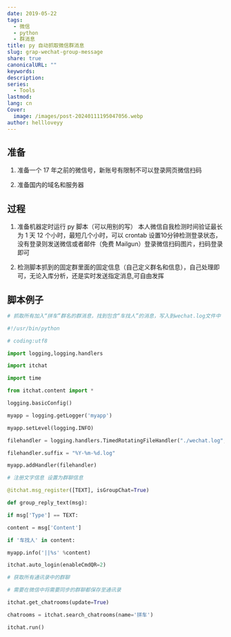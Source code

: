 ```yaml
---
date: 2019-05-22
tags:
  - 微信
  - python
  - 群消息
title: py 自动抓取微信群消息
slug: grap-wechat-group-message
share: true
canonicalURL: ""
keywords: 
description: 
series:
  - Tools
lastmod: 
lang: cn
Cover:
  image: /images/post-20240111195047056.webp
author: hellloveyy
---
```


## 准备

1. 准备一个 17 年之前的微信号，新账号有限制不可以登录网页微信扫码
    
2. 准备国内的域名和服务器
    

## 过程

1. 准备机器定时运行 py 脚本（可以用别的写） 本人微信自我检测时间验证最长为 1 天 12 个小时，最短几个小时，可以 crontab 设置10分钟检测登录状态，没有登录则发送微信或者邮件（免费 Mailgun）登录微信扫码图片，扫码登录即可
    
2. 检测脚本抓到的固定群里面的固定信息（自己定义群名和信息），自己处理即可，无论入库分析，还是实时发送指定消息,可自由发挥


## 脚本例子

```python
# 抓取所有加入“拼车”群名的群消息，找到包含“车找人”的消息，写入到wechat.log文件中

#!/usr/bin/python

# coding:utf8

import logging,logging.handlers

import itchat

import time

from itchat.content import *

logging.basicConfig()

myapp = logging.getLogger('myapp')

myapp.setLevel(logging.INFO)

filehandler = logging.handlers.TimedRotatingFileHandler("./wechat.log", when='D', interval=1)

filehandler.suffix = "%Y-%m-%d.log"

myapp.addHandler(filehandler)

# 注册文字信息 设置为群聊信息

@itchat.msg_register([TEXT], isGroupChat=True)

def group_reply_text(msg):

if msg['Type'] == TEXT:

content = msg['Content']

if '车找人' in content:

myapp.info('||%s' %content)

itchat.auto_login(enableCmdQR=2)

# 获取所有通讯录中的群聊

# 需要在微信中将需要同步的群聊都保存至通讯录

itchat.get_chatrooms(update=True)

chatrooms = itchat.search_chatrooms(name='拼车')

itchat.run()

```
